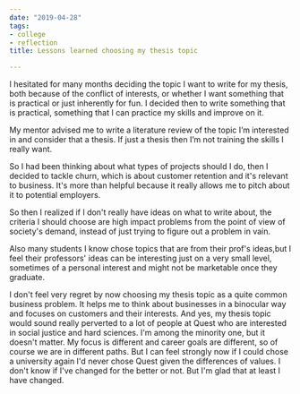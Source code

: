 ```yaml
---
date: "2019-04-28"
tags:
- college
- reflection
title: Lessons learned choosing my thesis topic

---
```

I hesitated for many months deciding the topic I want to write for my thesis, both because of the conflict of interests, or whether I want something that is practical or just inherently for fun. I decided then to write something that is practical, something that I can practice my skills and improve on it. 
‍

My mentor advised me to write a literature review of the topic I’m interested in and consider that a thesis. If just a thesis then I’m not training the skills I really want. 
‍

So I had been thinking about what types of projects should I do, then I decided to tackle churn, which is about customer retention and it's relevant to business. It's more than helpful because it really allows me to pitch about it to potential employers. 
‍

So then I realized if I don't really have ideas on what to write about, the criteria I should choose are high impact problems from the point of view of society's demand, instead of just trying to figure out a problem in vain. 


Also many students I know chose topics that are from their prof's ideas,but I feel their professors' ideas can be interesting just on a very small level, sometimes of a personal interest and might not be marketable once they graduate. 
‍

I don't feel very regret by now choosing my thesis topic as a quite common business problem. It helps me to think about businesses in a binocular way and focuses on customers and their interests. And yes, my thesis topic would sound really perverted to a lot of people at Quest who are interested in social justice and hard sciences. I'm among the minority one, but it doesn't matter. My focus is different and career goals are different, so of course we are in different paths. But I can feel strongly now if I could chose a university again I'd never chose Quest given the differences of values. I don't know if I've changed for the better or not. But I'm glad that at least I have changed.